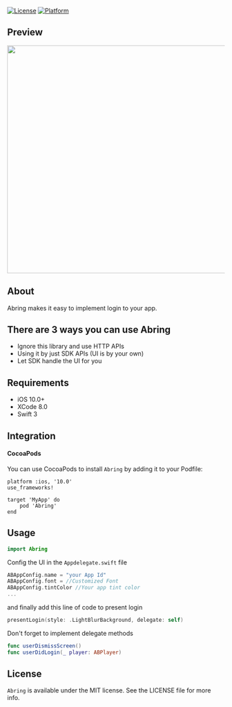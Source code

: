 [![License](https://img.shields.io/cocoapods/l/TransitionButton.svg?style=flat)](https://github.com/abring/sample_ios)
[![Platform](https://img.shields.io/cocoapods/p/TransitionButton.svg?style=flat)](https://github.com/abring/sample_ios)

## Preview
<img src="http://s6.uplod.ir/i/00891/9disyu31zafh.jpg" height="527">

## About
Abring makes it easy to implement login to your app.

## There are 3 ways you can use Abring
- Ignore this library and use HTTP APIs
- Using it by just SDK APIs (UI is by your own)
- Let SDK handle the UI for you 

## Requirements
- iOS 10.0+
- XCode 8.0
- Swift 3


## Integration
#### CocoaPods
You can use CocoaPods to install `Abring` by adding it to your Podfile:
```
platform :ios, '10.0'
use_frameworks!

target 'MyApp' do
	pod 'Abring'
end
```

## Usage
```swift
import Abring
```

Config the UI in the `Appdelegate.swift` file
```swift
ABAppConfig.name = "your App Id"
ABAppConfig.font = //Customized Font
ABAppConfig.tintColor //Your app tint color
...
```

and finally add this line of code to present login
```swift
presentLogin(style: .LightBlurBackground, delegate: self)
```

Don't forget to implement delegate methods
```swift
func userDismissScreen()
func userDidLogin(_ player: ABPlayer)
```

## License
`Abring` is available under the MIT license. See the LICENSE file for more info.
